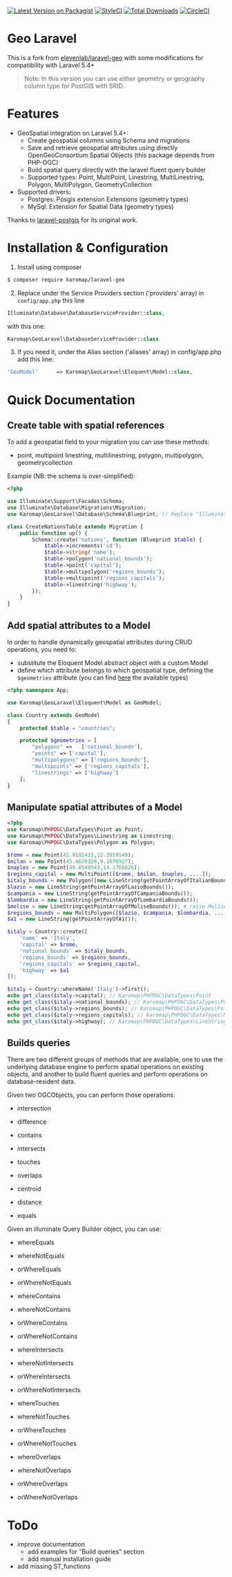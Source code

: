 [![Latest Version on Packagist](https://img.shields.io/packagist/v/karomap/laravel-geo?style=flat-square)](https://packagist.org/packages/karomap/laravel-geo)
[![StyleCI](https://github.styleci.io/repos/112994242/shield?branch=master)](https://github.styleci.io/repos/112994242)
[![Total Downloads](https://img.shields.io/packagist/dt/karomap/laravel-geo?style=flat-square)](https://packagist.org/packages/karomap/laravel-geo)
[![CircleCI](https://img.shields.io/circleci/build/gh/karomap/laravel-geo/master?style=flat-square)](https://circleci.com/gh/karomap/laravel-geo/tree/master)

# Geo Laravel

This is a fork from [elevenlab/laravel-geo](https://github.com/eleven-lab/laravel-geo) with some modifications for compatibility with Laravel 5.4+

> Note: In this version you can use either geometry or geography column type for PostGIS with SRID.

# Features

- GeoSpatial integration on Laravel 5.4+:
  - Create geospatial columns using Schema and migrations
  - Save and retrieve geospatial attributes using directly OpenGeoConsortium Spatial Objects (this package depends from PHP-OGC)
  - Build spatial query directly with the laravel fluent query builder
  - Supported types: Point, MultiPoint, Linestring, MultiLinestring, Polygon, MultiPolygon, GeometryCollection
- Supported drivers:
  - Postgres: Posgis extension Extensions (geometry types)
  - MySql: Extension for Spatial Data (geometry types)

Thanks to [laravel-postgis](https://github.com/njbarrett/laravel-postgis) for its original work.

# Installation & Configuration

1. Install using composer

```bash
$ composer require karomap/laravel-geo
```

2. Replace under the Service Providers section ('providers' array) in `config/app.php` this line

```php
Illuminate\Database\DatabaseServiceProvider::class,
```

with this one:

```php
Karomap\GeoLaravel\DatabaseServiceProvider::class
```

3. If you need it, under the Alias section ('aliases' array) in config/app.php add this line:

```php
'GeoModel'      => Karomap\GeoLaravel\Eloquent\Model::class,
```

# Quick Documentation

## Create table with spatial references

To add a geospatial field to your migration you can use these methods:

- point, multipoint linestring, multilinestring, polygon, multipolygon, geometrycollection

Example (NB: the schema is over-simplified):

```php
<?php

use Illuminate\Support\Facades\Schema;
use Illuminate\Database\Migrations\Migration;
use Karomap\GeoLaravel\Database\Schema\Blueprint; // Replace "Illuminate\Database\Schema\Blueprint"

class CreateNationsTable extends Migration {
    public function up() {
        Schema::create('nations', function (Blueprint $table) {
            $table->increments('id');
            $table->string('name');
            $table->polygon('national_bounds');
            $table->point('capital');
            $table->multipolygon('regions_bounds');
            $table->multipoint('regions_capitals');
            $table->linestring('highway');
        });
    }
}
```

## Add spatial attributes to a Model

In order to handle dynamically geospatial attributes during CRUD operations, you need to:

- substitute the Eloquent Model abstract object with a custom Model
- define which attribute belongs to which geospatial type, defining the `$geometries` attribute (you can find [here](https://github.com/karomap/laravel-geo/blob/master/src/Eloquent/Model.php#L15-L21) the available types)

```php
<?php namespace App;

use Karomap\GeoLaravel\Eloquent\Model as GeoModel;

class Country extends GeoModel
{
    protected $table = "countries";

    protected $geometries = [
        "polygons" =>   ['national_bounds'],
        "points" => ['capital'],
        "multipolygons" => ['regions_bounds'],
        "multipoints" => ['regions_capitals'],
        "linestrings" => ['highway']
    ];
}
```

## Manipulate spatial attributes of a Model

```php
<?php
use Karomap\PHPOGC\DataTypes\Point as Point;
use Karomap\PHPOGC\DataTypes\Linestring as Linestring;
use Karomap\PHPOGC\DataTypes\Polygon as Polygon;

$rome = new Point(41.9102415,12.3959149);
$milan = new Point(45.4628328,9.1076927);
$naples = new Point(40.8540943,14.1765626);
$regions_capital = new MultiPoint([$rome, $milan, $naples, ....]);
$italy_bounds = new Polygon([new LineString(getPointArrayOfItalianBounds())]);
$lazio = new LineString(getPointArrayOfLazioBounds());
$campania = new LineString(getPointArrayOfCampaniaBounds());
$lombardia = new LineString(getPointArrayOfLombardiaBounds());
$molise = new LineString(getPointArrayOfMoliseBounds()); # raise MoliseNotFoundException
$regions_bounds = new MultiPolygon([$lazio, $campania, $lombardia, ....]);
$a1 = new LineString(getPointArrayOfA1());

$italy = Country::create([
    'name' => 'Italy',
    'capital' => $rome,
    'national_bounds' => $italy_bounds,
    'regions_bounds' => $regions_bounds,
    'regions_capitals' => $regions_capital,
    'highway' => $a1
]);

$italy = Country::whereName('Italy')->first();
echo get_class($italy->capital); // Karomap\PHPOGC\DataTypes\Point
echo get_class($italy->national_bounds); // Karomap\PHPOGC\DataTypes\Polygon
echo get_class($italy->regions_bounds); // Karomap\PHPOGC\DataTypes\Polygon
echo get_class($italy->regions_capitals); // Karomap\PHPOGC\DataTypes\MultiPoint
echo get_class($italy->highway); // Karomap\PHPOGC\DataTypes\LineString
```

## Builds queries

There are two different groups of methods that are available, one to use the underlying database engine to perform spatial operations on existing objects, and another to build fluent queries and perform operations on database-resident data.

Given two OGCObjects, you can perform those operations:

- intersection

- difference

- contains

- intersects

- touches

- overlaps

- centroid

- distance

- equals

Given an illuminate Query Builder object, you can use:

- whereEquals

- whereNotEquals

- orWhereEquals

- orWhereNotEquals

- whereContains

- whereNotContains

- orWhereContains

- orWhereNotContains

- whereIntersects

- whereNotIntersects

- orWhereIntersects

- orWhereNotIntersects

- whereTouches

- whereNotTouches

- orWhereTouches

- orWhereNotTouches

- whereOverlaps

- whereNotOverlaps

- orWhereOverlaps

- orWhereNotOverlaps

# ToDo

- improve documentation
  - add examples for "Build queries" section
  - add manual installation guide
- add missing ST_functions
